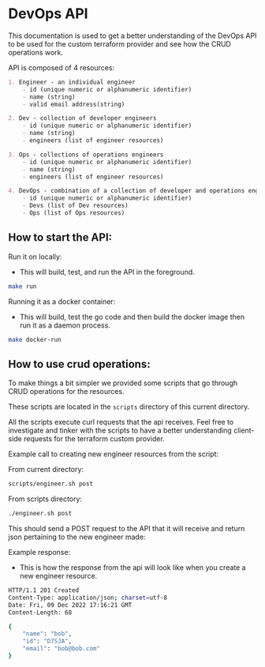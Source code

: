 # DevOps API

This documentation is used to get a better understanding of the DevOps API to be used for the custom terraform provider and see how the CRUD operations work.

API is composed of 4 resources:

```markdown
1. Engineer - an individual engineer
    - id (unique numeric or alphanumeric identifier)
    - name (string)
    - valid email address(string)

2. Dev - collection of developer engineers
    - id (unique numeric or alphanumeric identifier)
    - name (string)
    - engineers (list of engineer resources)

3. Ops - collections of operations engineers
    - id (unique numeric or alphanumeric identifier)
    - name (string)
    - engineers (list of engineer resources)

4. DevOps - combination of a collection of developer and operations engineers
    - id (unique numeric or alphanumeric identifier)
    - Devs (list of Dev resources)
    - Ops (list of Ops resources)
```

## How to start the API:

Run it on locally:
- This will build, test, and run the API in the foreground.
```bash
make run
```

Running it as a docker container:
- This will build, test the go code and then build the docker image then run it as a daemon process.
```bash
make docker-run
```

## How to use crud operations:

To make things a bit simpler we provided some scripts that go through CRUD operations for the resources.

These scripts are located in the `scripts` directory of this current directory.

All the scripts execute curl requests that the api receives.
Feel free to investigate and tinker with the scripts to have a better understanding client-side requests for the terraform custom provider.

Example call to creating new engineer resources from the script:

From current directory:
```bash
scripts/engineer.sh post
```

From scripts directory:
```bash
./engineer.sh post
```

This should send a POST request to the API that it will receive and return json pertaining to the new engineer made:

Example response:
- This is how the response from the api will look like when you create a new engineer resource.
```bash
HTTP/1.1 201 Created
Content-Type: application/json; charset=utf-8
Date: Fri, 09 Dec 2022 17:16:21 GMT
Content-Length: 68

{
    "name": "bob",
    "id": "D7SJA",
    "email": "bob@bob.com"
}
```
